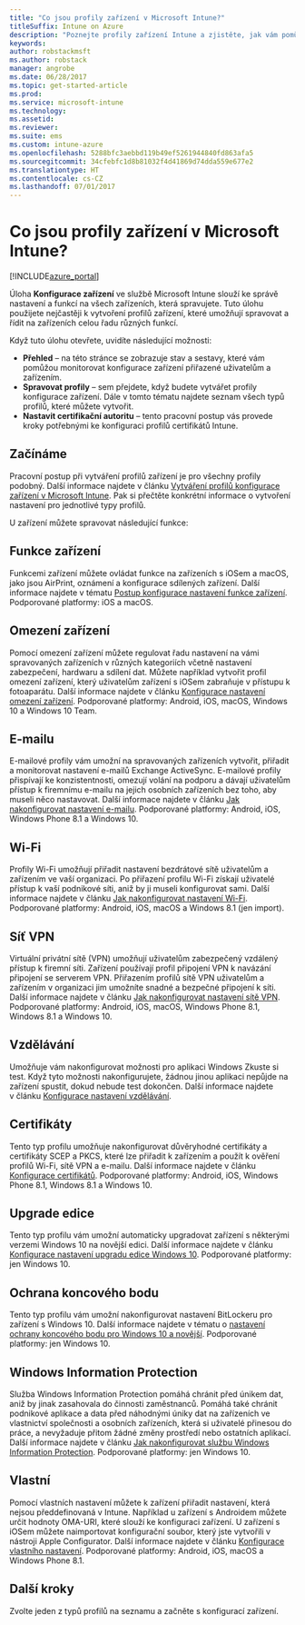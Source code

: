```yaml
---
title: "Co jsou profily zařízení v Microsoft Intune?"
titleSuffix: Intune on Azure
description: "Poznejte profily zařízení Intune a zjistěte, jak vám pomůžou se správou a ochranou zařízení ve firmě."
keywords: 
author: robstackmsft
ms.author: robstack
manager: angrobe
ms.date: 06/28/2017
ms.topic: get-started-article
ms.prod: 
ms.service: microsoft-intune
ms.technology: 
ms.assetid: 
ms.reviewer: 
ms.suite: ems
ms.custom: intune-azure
ms.openlocfilehash: 5288bfc3aebbd119b49ef5261944840fd863afa5
ms.sourcegitcommit: 34cfebfc1d8b81032f4d41869d74dda559e677e2
ms.translationtype: HT
ms.contentlocale: cs-CZ
ms.lasthandoff: 07/01/2017
---
```

# <a name="what-are-microsoft-intune-device-profiles"></a>Co jsou profily zařízení v Microsoft Intune?

[!INCLUDE[azure_portal](./includes/azure_portal.md)]

Úloha **Konfigurace zařízení** ve službě Microsoft Intune slouží ke správě nastavení a funkcí na všech zařízeních, která spravujete. Tuto úlohu použijete nejčastěji k vytvoření profilů zařízení, které umožňují spravovat a řídit na zařízeních celou řadu různých funkcí.

Když tuto úlohu otevřete, uvidíte následující možnosti:

- **Přehled** – na této stránce se zobrazuje stav a sestavy, které vám pomůžou monitorovat konfigurace zařízení přiřazené uživatelům a zařízením.
- **Spravovat profily** – sem přejdete, když budete vytvářet profily konfigurace zařízení. Dále v tomto tématu najdete seznam všech typů profilů, které můžete vytvořit.
- **Nastavit certifikační autoritu** – tento pracovní postup vás provede kroky potřebnými ke konfiguraci profilů certifikátů Intune.

## <a name="getting-started"></a>Začínáme

Pracovní postup při vytváření profilů zařízení je pro všechny profily podobný. Další informace najdete v článku [Vytváření profilů konfigurace zařízení v Microsoft Intune](device-profile-create.md). Pak si přečtěte konkrétní informace o vytvoření nastavení pro jednotlivé typy profilů.

U zařízení můžete spravovat následující funkce:

## <a name="device-features"></a>Funkce zařízení

Funkcemi zařízení můžete ovládat funkce na zařízeních s iOSem a macOS, jako jsou AirPrint, oznámení a konfigurace sdílených zařízení.
Další informace najdete v tématu [Postup konfigurace nastavení funkce zařízení](device-features-configure.md). Podporované platformy: iOS a macOS.

## <a name="device-restrictions"></a>Omezení zařízení
Pomocí omezení zařízení můžete regulovat řadu nastavení na vámi spravovaných zařízeních v různých kategoriích včetně nastavení zabezpečení, hardwaru a sdílení dat. Můžete například vytvořit profil omezení zařízení, který uživatelům zařízení s iOSem zabraňuje v přístupu k fotoaparátu.
Další informace najdete v článku [Konfigurace nastavení omezení zařízení](device-restrictions-configure.md). Podporované platformy: Android, iOS, macOS, Windows 10 a Windows 10 Team.

## <a name="email"></a>E-mailu
E-mailové profily vám umožní na spravovaných zařízeních vytvořit, přiřadit a monitorovat nastavení e-mailů Exchange ActiveSync. E-mailové profily přispívají ke konzistentnosti, omezují volání na podporu a dávají uživatelům přístup k firemnímu e-mailu na jejich osobních zařízeních bez toho, aby museli něco nastavovat.
Další informace najdete v článku [Jak nakonfigurovat nastavení e-mailu](email-settings-configure.md). Podporované platformy: Android, iOS, Windows Phone 8.1 a Windows 10.

## <a name="wi-fi"></a>Wi-Fi
Profily Wi-Fi umožňují přiřadit nastavení bezdrátové sítě uživatelům a zařízením ve vaší organizaci. Po přiřazení profilu Wi-Fi získají uživatelé přístup k vaší podnikové síti, aniž by ji museli konfigurovat sami.
Další informace najdete v článku [Jak nakonfigurovat nastavení Wi-Fi](wi-fi-settings-configure.md). Podporované platformy: Android, iOS, macOS a Windows 8.1 (jen import).

## <a name="vpn"></a>Síť VPN
Virtuální privátní sítě (VPN) umožňují uživatelům zabezpečený vzdálený přístup k firemní síti. Zařízení používají profil připojení VPN k navázání připojení se serverem VPN. Přiřazením profilů sítě VPN uživatelům a zařízením v organizaci jim umožníte snadné a bezpečné připojení k síti.
Další informace najdete v článku [Jak nakonfigurovat nastavení sítě VPN](vpn-settings-configure.md).
Podporované platformy: Android, iOS, macOS, Windows Phone 8.1, Windows 8.1 a Windows 10.

## <a name="education"></a>Vzdělávání
Umožňuje vám nakonfigurovat možnosti pro aplikaci Windows Zkuste si test. Když tyto možnosti nakonfigurujete, žádnou jinou aplikaci nepůjde na zařízení spustit, dokud nebude test dokončen.
Další informace najdete v článku [Konfigurace nastavení vzdělávání](education-settings-configure.md).

## <a name="certificates"></a>Certifikáty
Tento typ profilu umožňuje nakonfigurovat důvěryhodné certifikáty a certifikáty SCEP a PKCS, které lze přiřadit k zařízením a použít k ověření profilů Wi-Fi, sítě VPN a e-mailu.
Další informace najdete v článku [Konfigurace certifikátů](certificates-configure.md). Podporované platformy: Android, iOS, Windows Phone 8.1, Windows 8.1 a Windows 10.

## <a name="edition-upgrade"></a>Upgrade edice
Tento typ profilu vám umožní automaticky upgradovat zařízení s některými verzemi Windows 10 na novější edici.
Další informace najdete v článku [Konfigurace nastavení upgradu edice Windows 10](edition-upgrade-configure-windows-10.md). Podporované platformy: jen Windows 10.

## <a name="endpoint-protection"></a>Ochrana koncového bodu
Tento typ profilu vám umožní nakonfigurovat nastavení BitLockeru pro zařízení s Windows 10.
Další informace najdete v tématu o [nastavení ochrany koncového bodu pro Windows 10 a novější](endpoint-protection-windows-10.md). Podporované platformy: jen Windows 10.

## <a name="windows-information-protection"></a>Windows Information Protection
Služba Windows Information Protection pomáhá chránit před únikem dat, aniž by jinak zasahovala do činnosti zaměstnanců. Pomáhá také chránit podnikové aplikace a data před náhodnými úniky dat na zařízeních ve vlastnictví společnosti a osobních zařízeních, která si uživatelé přinesou do práce, a nevyžaduje přitom žádné změny prostředí nebo ostatních aplikací.
Další informace najdete v článku [Jak nakonfigurovat službu Windows Information Protection](windows-information-protection-configure.md). Podporované platformy: jen Windows 10.

## <a name="custom"></a>Vlastní
Pomocí vlastních nastavení můžete k zařízení přiřadit nastavení, která nejsou předdefinovaná v Intune. Například u zařízení s Androidem můžete určit hodnoty OMA-URI, které slouží ke konfiguraci zařízení. U zařízení s iOSem můžete naimportovat konfigurační soubor, který jste vytvořili v nástroji Apple Configurator.
Další informace najdete v článku [Konfigurace vlastního nastavení](custom-settings-configure.md). Podporované platformy: Android, iOS, macOS a Windows Phone 8.1.

## <a name="next-steps"></a>Další kroky
Zvolte jeden z typů profilů na seznamu a začněte s konfigurací zařízení.

